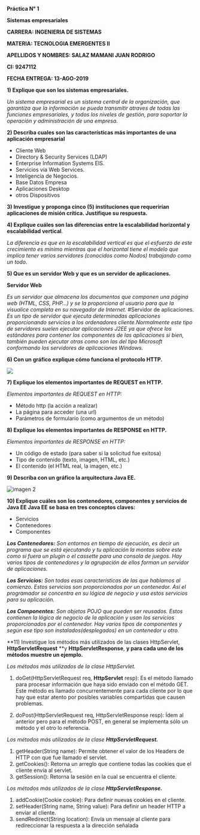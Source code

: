 

**Práctica N° 1**

**Sistemas empresariales**

**CARRERA: INGENIERIA DE SISTEMAS**                                   

**MATERIA: TECNOLOGIA EMERGENTES II**

**APELLIDOS Y NOMBRES: SALAZ MAMANI JUAN RODRIGO**

**CI: 9247112**

**FECHA ENTREGA: 13-AGO-2019**

**1) Explique que son los sistemas empresariales.**

*Un sistema empresarial es un sistema central de la organización, que garantiza que la información se pueda transmitir atraves de todas las funciones empresariales, y todos los niveles de gestión, para soportar la operación y administración de una empresa.* 

**2) Describa cuales son las características más importantes de una aplicación empresarial**
 

- Cliente Web
- Directory &
Security
Services (LDAP)
- Enterprise Information
Systems EIS.
- Servicios vía
Web
Services.
- Inteligencia de
Negocios.
- Base Datos
Empresa
- Aplicaciones Desktop
- otros Dispositivos

**3) Investigue y proponga cinco (5) instituciones que requerirían aplicaciones de misión crítica. Justifique su respuesta.**

**4) Explique cuáles son las diferencias entre la escalabilidad horizontal y escalabilidad vertical**.

 *La diferencia es que en la escalabilidad vertical es que el esfuerzo de este crecimiento es mínimo mientras que el horizontal tiene el modelo que implica tener varios servidores (conocidos como Nodos) trabajando como un todo*.

**5) Que es un servidor Web y que es un servidor de aplicaciones.**

**Servidor Web**

*Es un servidor que almacena los documentos que componen una página web (HTML, CSS, PHP…) y se la proporciona al usuario para que la visualice completa en su navegador de Internet.*
#Servidor de aplicaciones.
*Es un tipo de servidor que ejecuta determinadas aplicaciones proporcionando servicios a los ordenadores cliente.Normalmente este tipo de servidores suelen ejecutar aplicaciones J2EE ya que ofrece los estándares para contener los componentes de las aplicaciones si bien, también pueden ejecutar otras como son las del tipo Microsoft conformando los servidores de aplicaciones Windows.*

**6) Con un gráfico explique cómo funciona el protocolo HTTP.**

![](https://1.bp.blogspot.com/-bJuW1IfNxAo/XUi2FBvQE9I/AAAAAAAAAjU/JrW39_ERfHsWYm9bMblaQ6TYtMdqHQ-PgCLcBGAs/s1600/protocolo%2Bhttp.JPG)

**7) Explique los elementos importantes de REQUEST en HTTP.**

*Elementos importantes de REQUEST en HTTP:*

- Método http (la acción a realizar)
- La página para acceder (una url)
- Parámetros de formulario (como argumentos de un método)

**8) Explique los elementos importantes de RESPONSE en HTTP.**

*Elementos importantes de RESPONSE en HTTP:*

- Un código de estado (para saber si la solicitud fue exitosa)
- Tipo de contenido (texto, imagen, HTML, etc.)
- El contenido (el HTML real, la imagen, etc.)

**9) Describa con un gráfico la arquitectura Java EE.**

![imagen 2](https://image.slidesharecdn.com/jatunandjavaee-110905104600-phpapp02/95/desarrollo-de-aplicaciones-empresariales-con-java-ee-4-728.jpg?cb=1316098712)

**10) Explique cuáles son los contenedores, componentes y servicios de Java EE
Java EE se basa en tres conceptos claves:**

- Servicios
- Contenedores
- Componentes

***Los Contenedores:** Son entornos en tiempo de ejecución, es decir un programa que se está ejecutando y tu aplicación la montas sobre este como si fuera un plugin o el cassette para una consola de juegos. Hay varios tipos de contenedores y la agrupación de ellos forman un servidor de aplicaciones.*

***Los Servicios:** Son todas esas características de las que hablamos al comienzo. Estos servicios son proporcionados por un contenedor. Así el programador se concentra en su lógica de negocio y usa estos servicios para su aplicación.*

***Los Componentes:** Son objetos POJO que pueden ser reusados. Estos contienen la lógica de negocio de la aplicación y usan los servicios proporcionados por el contenedor. Hay varios tipos de componentes y según ese tipo son instalados(desplegados) en un contenedor u otro.*

**11) Investigue los métodos más utilizados de las clases HttpServlet, **HttpServletRequest** **y **HttpServletResponse**, **y para cada uno de los métodos muestre un ejemplo.**

*Los  métodos  más  utilizados  de  la  clase  HttpServlet.*

1. doGet(HttpServletRequest req, **HttpServlet** resp): Es el método llamado para procesar información que haya sido enviado con el método GET. Este método es llamado concurrentemente para cada cliente por lo que hay que estar atento por posibles variables compartidas que causen problemas.

2. doPost(HttpServletRequest req, HttpServletResponse resp): Ídem al anterior pero para el método POST, en general se implementa sólo un método y el otro lo referencia.

*Los  métodos  más  utilizados  de  la  clase **HttpServletRequest.***

1. getHeader(String name): Permite obtener el valor de los Headers de HTTP con que fue llamado el servlet.
2. getCookies(): Retorna un arreglo que contiene todas las cookies que el cliente envía al servlet.
3. getSession(): Retorna la sesión en la cual se encuentra el cliente.

*Los  métodos  más  utilizados  de  la  clase **HttpServletResponse.***

1. addCookie(Cookie cookie): Para definir nuevas cookies en el cliente.
2. setHeader(String name, String value): Para definir un header HTTP a enviar al cliente.
3. sendRedirect(String location): Envía un mensaje al cliente para redireccionar la respuesta a la dirección señalada







